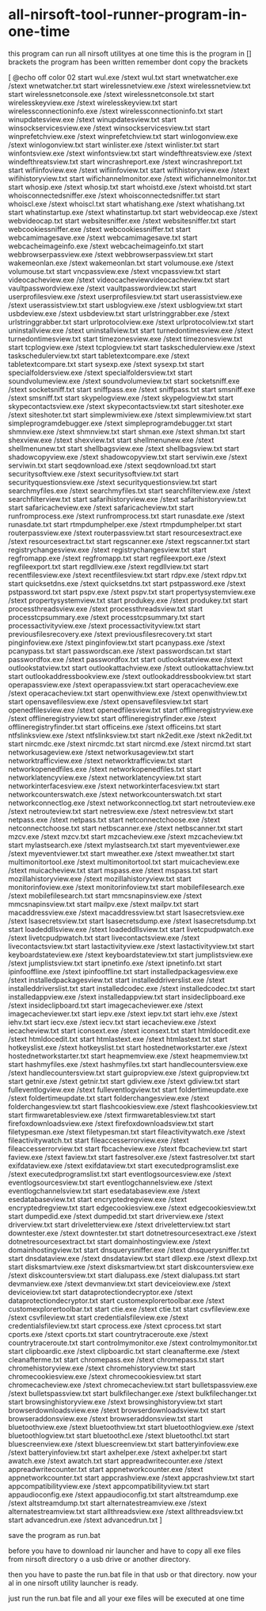 # all-nirsoft-tool-runner-program-in-one-time
this program can run all nirsoft utilityes at one time
this is the program
in [] brackets the program has been written
remember dont copy the brackets

[
@echo off
color 02
start wul.exe /stext wul.txt
start wnetwatcher.exe /stext wnetwatcher.txt
start wirelessnetview.exe /stext wirelessnetview.txt
start wirelessnetconsole.exe /stext wirelessnetconsole.txt
start wirelesskeyview.exe /stext wirelesskeyview.txt
start wirelessconnectioninfo.exe /stext wirelessconnectioninfo.txt
start winupdatesview.exe /stext winupdatesview.txt
start winsockservicesview.exe /stext winsockservicesview.txt
start winprefetchview.exe /stext winprefetchview.txt
start winlogonview.exe /stext winlogonview.txt
start winlister.exe /stext winlister.txt
start winfontsview.exe /stext winfontsview.txt
start windefthreatsview.exe /stext windefthreatsview.txt
start wincrashreport.exe /stext wincrashreport.txt
start wifiinfoview.exe /stext wifiinfoview.txt
start wifihistoryview.exe /stext wifihistoryview.txt
start wifichannelmonitor.exe /stext wifichannelmonitor.txt
start whosip.exe /stext whosip.txt
start whoistd.exe /stext whoistd.txt
start whoisconnectedsniffer.exe /stext whoisconnectedsniffer.txt
start whoiscl.exe /stext whoiscl.txt
start whatishang.exe /stext whatishang.txt
start whatinstartup.exe /stext whatinstartup.txt
start webvideocap.exe /stext webvideocap.txt
start websitesniffer.exe /stext websitesniffer.txt
start webcookiessniffer.exe /stext webcookiessniffer.txt
start webcamimagesave.exe /stext webcamimagesave.txt
start webcacheimageinfo.exe /stext webcacheimageinfo.txt
start webbrowserpassview.exe /stext webbrowserpassview.txt
start wakemeonlan.exe /stext wakemeonlan.txt
start volumouse.exe /stext volumouse.txt
start vncpassview.exe /stext vncpassview.txt
start videocacheview.exe /stext videocacheviewvideocacheview.txt
start vaultpasswordview.exe /stext vaultpasswordview.txt
start userprofilesview.exe /stext userprofilesview.txt
start userassistview.exe /stext userassistview.txt
start usblogview.exe /stext usblogview.txt
start usbdeview.exe /stext usbdeview.txt
start urlstringgrabber.exe /stext urlstringgrabber.txt
start urlprotocolview.exe /stext urlprotocolview.txt
start uninstallview.exe /stext uninstallview.txt
start turnedontimesview.exe /stext turnedontimesview.txt
start timezonesview.exe /stext timezonesview.txt
start tcplogview.exe /stext tcplogview.txt
start taskschedulerview.exe /stext taskschedulerview.txt
start tabletextcompare.exe /stext tabletextcompare.txt
start sysexp.exe /stext sysexp.txt
start specialfoldersview.exe /stext specialfoldersview.txt
start soundvolumeview.exe /stext soundvolumeview.txt
start socketsniff.exe /stext socketsniff.txt
start sniffpass.exe /stext sniffpass.txt
start smsniff.exe /stext smsniff.txt
start skypelogview.exe /stext skypelogview.txt
start skypecontactsview.exe /stext skypecontactsview.txt
start siteshoter.exe /stext siteshoter.txt
start simplewmiview.exe /stext simplewmiview.txt
start simpleprogramdebugger.exe /stext simpleprogramdebugger.txt
start shmnview.exe /stext shmnview.txt
start shman.exe /stext shman.txt
start shexview.exe /stext shexview.txt
start shellmenunew.exe /stext shellmenunew.txt
start shellbagsview.exe /stext shellbagsview.txt
start shadowcopyview.exe /stext shadowcopyview.txt
start serviwin.exe /stext serviwin.txt
start seqdownload.exe /stext seqdownload.txt
start securitysoftview.exe /stext securitysoftview.txt
start securityquestionsview.exe /stext securityquestionsview.txt
start searchmyfiles.exe /stext searchmyfiles.txt
start searchfilterview.exe /stext searchfilterview.txt
start safarihistoryview.exe /stext safarihistoryview.txt
start safaricacheview.exe /stext safaricacheview.txt
start runfromprocess.exe /stext runfromprocess.txt
start runasdate.exe /stext runasdate.txt
start rtmpdumphelper.exe /stext rtmpdumphelper.txt
start routerpassview.exe /stext routerpassview.txt
start resourcesextract.exe /stext resourcesextract.txt
start regscanner.exe /stext regscanner.txt
start registrychangesview.exe /stext registrychangesview.txt
start regfromapp.exe /stext regfromapp.txt
start regfileexport.exe /stext regfileexport.txt
start regdllview.exe /stext regdllview.txt
start recentfilesview.exe /stext recentfilesview.txt
start rdpv.exe /stext rdpv.txt
start quicksetdns.exe /stext quicksetdns.txt
start pstpassword.exe /stext pstpassword.txt
start pspv.exe /stext pspv.txt
start propertysystemview.exe /stext propertysystemview.txt
start produkey.exe /stext produkey.txt
start processthreadsview.exe /stext processthreadsview.txt
start processtcpsummary.exe /stext processtcpsummary.txt
start processactivityview.exe /stext processactivityview.txt
start previousfilesrecovery.exe /stext previousfilesrecovery.txt
start pinginfoview.exe /stext pinginfoview.txt
start pcanypass.exe /stext pcanypass.txt
start passwordscan.exe /stext passwordscan.txt
start passwordfox.exe /stext passwordfox.txt
start outlookstatview.exe /stext outlookstatview.txt
start outlookattachview.exe /stext outlookattachview.txt
start outlookaddressbookview.exe /stext outlookaddressbookview.txt
start operapassview.exe /stext operapassview.txt
start operacacheview.exe /stext operacacheview.txt
start openwithview.exe /stext openwithview.txt
start opensavefilesview.exe /stext opensavefilesview.txt
start openedfilesview.exe /stext openedfilesview.txt
start offlineregistryview.exe /stext offlineregistryview.txt
start offlineregistryfinder.exe /stext offlineregistryfinder.txt
start officeins.exe /stext officeins.txt
start ntfslinksview.exe /stext ntfslinksview.txt
start nk2edit.exe /stext nk2edit.txt
start nircmdc.exe /stext nircmdc.txt
start nircmd.exe /stext nircmd.txt
start networkusageview.exe /stext networkusageview.txt
start networktrafficview.exe /stext networktrafficview.txt
start networkopenedfiles.exe /stext networkopenedfiles.txt
start networklatencyview.exe /stext networklatencyview.txt
start networkinterfacesview.exe /stext networkinterfacesview.txt
start networkcounterswatch.exe /stext networkcounterswatch.txt
start networkconnectlog.exe /stext networkconnectlog.txt
start netrouteview.exe /stext netrouteview.txt
start netresview.exe /stext netresview.txt
start netpass.exe /stext netpass.txt
start netconnectchoose.exe /stext netconnectchoose.txt
start netbscanner.exe /stext netbscanner.txt
start mzcv.exe /stext mzcv.txt
start mzcacheview.exe /stext mzcacheview.txt
start mylastsearch.exe /stext mylastsearch.txt
start myeventviewer.exe /stext myeventviewer.txt
start mweather.exe /stext mweather.txt
start multimonitortool.exe /stext multimonitortool.txt
start muicacheview.exe /stext muicacheview.txt
start mspass.exe /stext mspass.txt
start mozillahistoryview.exe /stext mozillahistoryview.txt
start monitorinfoview.exe /stext monitorinfoview.txt
start mobilefilesearch.exe /stext mobilefilesearch.txt
start mmcsnapinsview.exe /stext mmcsnapinsview.txt
start mailpv.exe /stext mailpv.txt
start macaddressview.exe /stext macaddressview.txt
start lsasecretsview.exe /stext lsasecretsview.txt
start lsasecretsdump.exe /stext lsasecretsdump.txt
start loadeddllsview.exe /stext loadeddllsview.txt
start livetcpudpwatch.exe /stext livetcpudpwatch.txt
start livecontactsview.exe /stext livecontactsview.txt
start lastactivityview.exe /stext lastactivityview.txt
start keyboardstateview.exe /stext keyboardstateview.txt
start jumplistsview.exe /stext jumplistsview.txt
start ipnetinfo.exe /stext ipnetinfo.txt
start ipinfooffline.exe /stext ipinfooffline.txt
start installedpackagesview.exe /stext installedpackagesview.txt
start installeddriverslist.exe /stext installeddriverslist.txt
start installedcodec.exe /stext installedcodec.txt
start installedappview.exe /stext installedappview.txt
start insideclipboard.exe /stext insideclipboard.txt
start imagecacheviewer.exe /stext imagecacheviewer.txt
start iepv.exe /stext iepv.txt
start iehv.exe /stext iehv.txt
start iecv.exe /stext iecv.txt
start iecacheview.exe /stext iecacheview.txt
start iconsext.exe /stext iconsext.txt
start htmldocedit.exe /stext htmldocedit.txt
start htmlastext.exe /stext htmlastext.txt
start hotkeyslist.exe /stext hotkeyslist.txt
start hostednetworkstarter.exe /stext hostednetworkstarter.txt
start heapmemview.exe /stext heapmemview.txt
start hashmyfiles.exe /stext hashmyfiles.txt
start handlecountersview.exe /stext handlecountersview.txt
start guipropview.exe /stext guipropview.txt
start getnir.exe /stext getnir.txt
start gdiview.exe /stext gdiview.txt
start fulleventlogview.exe /stext fulleventlogview.txt
start foldertimeupdate.exe /stext foldertimeupdate.txt
start folderchangesview.exe /stext folderchangesview.txt
start flashcookiesview.exe /stext flashcookiesview.txt
start firmwaretablesview.exe /stext firmwaretablesview.txt
start firefoxdownloadsview.exe /stext firefoxdownloadsview.txt
start filetypesman.exe /stext filetypesman.txt
start fileactivitywatch.exe /stext fileactivitywatch.txt
start fileaccesserrorview.exe /stext fileaccesserrorview.txt
start fbcacheview.exe /stext fbcacheview.txt
start faview.exe /stext faview.txt
start fastresolver.exe /stext fastresolver.txt
start exifdataview.exe /stext exifdataview.txt
start executedprogramslist.exe /stext executedprogramslist.txt
start eventlogsourcesview.exe /stext eventlogsourcesview.txt
start eventlogchannelsview.exe /stext eventlogchannelsview.txt
start esedatabaseview.exe /stext esedatabaseview.txt
start encryptedregview.exe /stext encryptedregview.txt
start edgecookiesview.exe /stext edgecookiesview.txt
start dumpedid.exe /stext dumpedid.txt
start driverview.exe /stext driverview.txt
start driveletterview.exe /stext driveletterview.txt
start downtester.exe /stext downtester.txt
start dotnetresourcesextract.exe /stext dotnetresourcesextract.txt
start domainhostingview.exe /stext domainhostingview.txt
start dnsquerysniffer.exe /stext dnsquerysniffer.txt
start dnsdataview.exe /stext dnsdataview.txt
start dllexp.exe /stext dllexp.txt
start disksmartview.exe /stext disksmartview.txt
start diskcountersview.exe /stext diskcountersview.txt
start dialupass.exe /stext dialupass.txt
start devmanview.exe /stext devmanview.txt
start deviceioview.exe /stext deviceioview.txt
start dataprotectiondecryptor.exe /stext dataprotectiondecryptor.txt
start customexplorertoolbar.exe /stext customexplorertoolbar.txt
start ctie.exe /stext ctie.txt
start csvfileview.exe /stext csvfileview.txt
start credentialsfileview.exe /stext credentialsfileview.txt
start cprocess.exe /stext cprocess.txt
start cports.exe /stext cports.txt
start countrytraceroute.exe /stext countrytraceroute.txt
start controlmymonitor.exe /stext controlmymonitor.txt
start clipboardic.exe /stext clipboardic.txt
start cleanafterme.exe /stext cleanafterme.txt
start chromepass.exe /stext chromepass.txt
start chromehistoryview.exe /stext chromehistoryview.txt
start chromecookiesview.exe /stext chromecookiesview.txt
start chromecacheview.exe /stext chromecacheview.txt
start bulletspassview.exe /stext bulletspassview.txt
start bulkfilechanger.exe /stext bulkfilechanger.txt
start browsinghistoryview.exe /stext browsinghistoryview.txt
start browserdownloadsview.exe /stext browserdownloadsview.txt
start browseraddonsview.exe /stext browseraddonsview.txt
start bluetoothview.exe /stext bluetoothview.txt
start bluetoothlogview.exe /stext bluetoothlogview.txt
start bluetoothcl.exe /stext bluetoothcl.txt
start bluescreenview.exe /stext bluescreenview.txt
start batteryinfoview.exe /stext batteryinfoview.txt
start axhelper.exe /stext axhelper.txt
start awatch.exe /stext awatch.txt
start appreadwritecounter.exe /stext appreadwritecounter.txt
start appnetworkcounter.exe /stext appnetworkcounter.txt
start appcrashview.exe /stext appcrashview.txt
start appcompatibilityview.exe /stext appcompatibilityview.txt
start appaudioconfig.exe /stext appaudioconfig.txt
start altstreamdump.exe /stext altstreamdump.txt
start alternatestreamview.exe /stext alternatestreamview.txt
start allthreadsview.exe /stext allthreadsview.txt
start advancedrun.exe /stext advancedrun.txt
]


save the program as run.bat


before you have to download nir launcher and have to copy all exe files from nirsoft directory o a usb drive or another directory.

then you have to paste the run.bat file in that usb or that directory.
now your al in one nirsoft utility launcher is ready.

just run the run.bat file and all your exe files will be executed at one time




